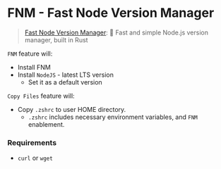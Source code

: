 # FNM - Fast Node Version Manager
> [Fast Node Version Manager](https://github.com/Schniz/fnm): 🚀 Fast and simple Node.js version manager, built in Rust 

`FNM` feature will:
- Install FNM
- Install `NodeJS` - latest LTS version
    - Set it as a default version

`Copy Files` feature will:
- Copy `.zshrc` to user HOME directory.
    - `.zshrc` includes necessary environment variables, and `FNM` enablement.

### Requirements
- `curl` or `wget`